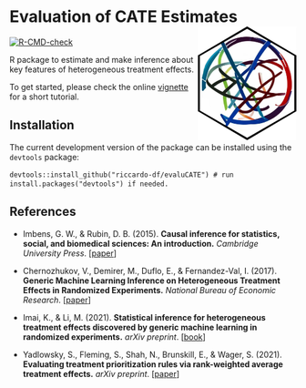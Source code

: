 # Evaluation of CATE Estimates <a href="https://riccardo-df.github.io/evaluCATE/"><img src="man/figures/logo.svg" align="right" height="200" /></a>

<!-- badges: start -->
[![R-CMD-check](https://github.com/riccardo-df/evaluCATE/actions/workflows/R-CMD-check.yaml/badge.svg)](https://github.com/riccardo-df/evaluCATE/actions/workflows/R-CMD-check.yaml)
<!-- badges: end -->

R package to estimate and make inference about key features of heterogeneous treatment effects.

To get started, please check the online [vignette](https://riccardo-df.github.io/evaluCATE/articles/evalu-cates-short-tutorial.html) for a short tutorial.

## Installation  
The current development version of the package can be installed using the `devtools` package:

```
devtools::install_github("riccardo-df/evaluCATE") # run install.packages("devtools") if needed.
```

## References

- Imbens, G. W., & Rubin, D. B. (2015).
<b>Causal inference for statistics, social, and biomedical sciences: An introduction.</b>
<i>Cambridge University Press</i>.
[<a href="https://www.nber.org/papers/w24678">paper</a>]

- Chernozhukov, V., Demirer, M., Duflo, E., & Fernandez-Val, I. (2017).
<b>Generic Machine Learning Inference on Heterogeneous Treatment Effects in Randomized Experiments.</b>
<i>National Bureau of Economic Research</i>.
[<a href="https://www.nber.org/papers/w24678">paper</a>]

- Imai, K., & Li, M. (2021).
<b>Statistical inference for heterogeneous treatment effects discovered by generic machine learning in randomized experiments.</b>
<i>arXiv preprint</i>.
[<a href="https://www.cambridge.org/core/books/causal-inference-for-statistics-social-and-biomedical-sciences/71126BE90C58F1A431FE9B2DD07938AB">book</a>]

- Yadlowsky, S., Fleming, S., Shah, N., Brunskill, E., & Wager, S. (2021).
<b>Evaluating treatment prioritization rules via rank-weighted average treatment effects.</b>
<i>arXiv preprint</i>.
[<a href="https://arxiv.org/abs/2111.07966">paper</a>]